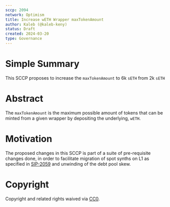 ```yaml
---
sccp: 2094
network: Optimism
title: Increase wETH Wrapper maxTokenAmount
author: Kaleb (@kaleb-keny)
status: Draft
created: 2024-03-20
type: Governance
---
```


# Simple Summary

This SCCP proposes to increase the `maxTokenAmount` to 6k `sETH` from 2k `sETH` 

# Abstract

The `maxTokenAmount` is the maximum possible amount of tokens that can be minted from a given wrapper by depositing the underlying, `wETH`.

# Motivation

The proposed changes in this SCCP is part of a suite of pre-requisite changes done, in order to facilitate migration of spot synths on L1 as specified in [SIP-2059](https://sips.synthetix.io/sips/sip-2059/) and unwinding of the debt pool skew.

# Copyright

Copyright and related rights waived via [CC0](https://creativecommons.org/publicdomain/zero/1.0/).


